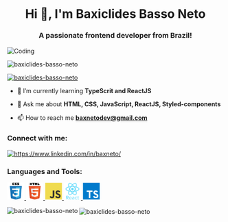 <h1 align="center">Hi 👋, I'm Baxiclides Basso Neto</h1>
<h3 align="center">A passionate frontend developer from Brazil!</h3>

<img align="center" alt="Coding" width="100%" height="300px" src="https://cdn.videoplasty.com/animation/chill-coding-programming-lo-fi-animation-stock-animation-21874-1024x576.jpg">



<p align="left"> <img src="https://komarev.com/ghpvc/?username=baxiclides-basso-neto&label=Profile%20views&color=0e75b6&style=flat" alt="baxiclides-basso-neto" /> </p>

<p align="left"> <a href="https://github.com/ryo-ma/github-profile-trophy"><img src="https://github-profile-trophy.vercel.app/?username=baxiclides-basso-neto" alt="baxiclides-basso-neto" /></a> </p>

- 🌱 I’m currently learning **TypeScrit and ReactJS**

- 💬 Ask me about **HTML, CSS, JavaScript, ReactJS, Styled-components**

- 📫 How to reach me **baxnetodev@gmail.com**

<h3 align="left">Connect with me:</h3>
<p align="left">
<a href="https://linkedin.com/in/baxneto/" target="blank"><img align="center" src="https://raw.githubusercontent.com/rahuldkjain/github-profile-readme-generator/master/src/images/icons/Social/linked-in-alt.svg" alt="https://www.linkedin.com/in/baxneto/" height="30" width="40" /></a>
</p>

<h3 align="left">Languages and Tools:</h3>
<p align="left"> <a href="https://www.w3schools.com/css/" target="_blank" rel="noreferrer"> <img src="https://raw.githubusercontent.com/devicons/devicon/master/icons/css3/css3-original-wordmark.svg" alt="css3" width="40" height="40"/> </a> <a href="https://www.w3.org/html/" target="_blank" rel="noreferrer"> <img src="https://raw.githubusercontent.com/devicons/devicon/master/icons/html5/html5-original-wordmark.svg" alt="html5" width="40" height="40"/> </a> <a href="https://developer.mozilla.org/en-US/docs/Web/JavaScript" target="_blank" rel="noreferrer"> <img src="https://raw.githubusercontent.com/devicons/devicon/master/icons/javascript/javascript-original.svg" alt="javascript" width="40" height="40"/> </a> <a href="https://reactjs.org/" target="_blank" rel="noreferrer"> <img src="https://raw.githubusercontent.com/devicons/devicon/master/icons/react/react-original-wordmark.svg" alt="react" width="40" height="40"/> </a> <a href="https://www.typescriptlang.org/" target="_blank" rel="noreferrer"> <img src="https://raw.githubusercontent.com/devicons/devicon/master/icons/typescript/typescript-original.svg" alt="typescript" width="40" height="40"/> </a> </p>

<p><img align="left" src="https://github-readme-stats.vercel.app/api/top-langs?username=baxiclides-basso-neto&show_icons=true&locale=en&layout=compact" alt="baxiclides-basso-neto" /></p>

<p>&nbsp;<img align="center" src="https://github-readme-stats.vercel.app/api?username=baxiclides-basso-neto&show_icons=true&locale=en" alt="baxiclides-basso-neto" /></p>

<p>
  <imgalign="center"src="https://githubreadmestreakstats.herokuapp.comuser=baxiclidesbassoneto&theme=dark&hide_border=true&background=000000&stroke=00C8FF&ring=00C8FF&fire=00C8FF&currStreakNum=00C8FF&currStreakLabel=00C8FF&sideLabels=00C8FF&dates=555555" alt="GitHub streak" />
</p>



